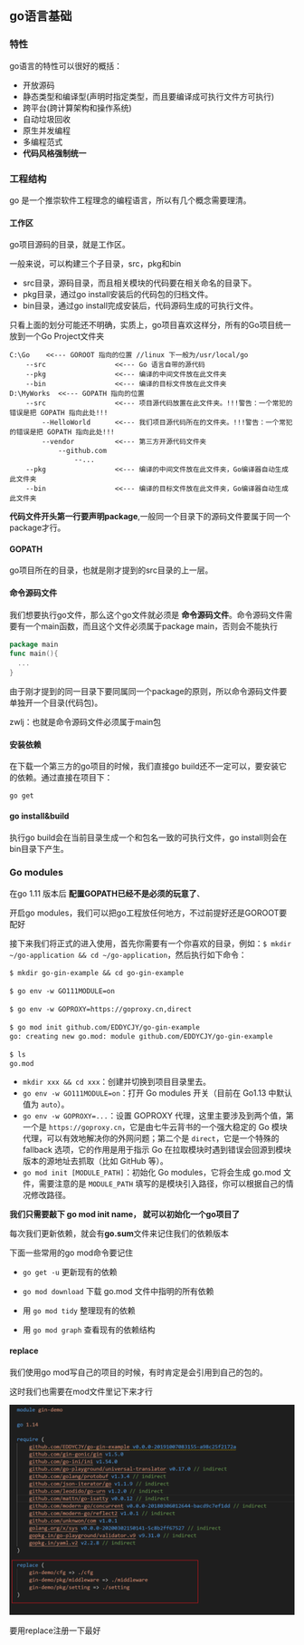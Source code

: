 ## go语言基础

### 特性
go语言的特性可以很好的概括：

 - 开放源码
 - 静态类型和编译型(声明时指定类型，而且要编译成可执行文件方可执行)
 - 跨平台(跨计算架构和操作系统)
 - 自动垃圾回收
 - 原生并发编程
 - 多编程范式
 - **代码风格强制统一**

### 工程结构
go 是一个推崇软件工程理念的编程语言，所以有几个概念需要理清。

#### 工作区
go项目源码的目录，就是工作区。

一般来说，可以构建三个子目录，src，pkg和bin

 - src目录，源码目录，而且相关模块的代码要在相关命名的目录下。
 - pkg目录，通过go install安装后的代码包的归档文件。
 - bin目录，通过go install完成安装后，代码源码生成的可执行文件。

只看上面的划分可能还不明确，实质上，go项目喜欢这样分，所有的Go项目统一放到一个Go Project文件夹

```
C:\Go    <<--- GOROOT 指向的位置 //linux 下一般为/usr/local/go
    --src                 <<--- Go 语言自带的源代码
    --pkg                 <<--- 编译的中间文件放在此文件夹
    --bin                 <<--- 编译的目标文件放在此文件夹
D:\MyWorks  <<--- GOPATH 指向的位置
    --src                 <<--- 项目源代码放置在此文件夹。!!!警告：一个常犯的错误是把 GOPATH 指向此处!!!
        --HelloWorld      <<--- 我们项目源代码所在的文件夹。!!!警告：一个常犯的错误是把 GOPATH 指向此处!!!
        --vendor          <<--- 第三方开源代码文件夹
            --github.com
                --...
    --pkg                 <<--- 编译的中间文件放在此文件夹，Go编译器自动生成此文件夹
    --bin                 <<--- 编译的目标文件放在此文件夹，Go编译器自动生成此文件夹
```

**代码文件开头第一行要声明package**,一般同一个目录下的源码文件要属于同一个package才行。

#### GOPATH
go项目所在的目录，也就是刚才提到的src目录的上一层。

#### 命令源码文件
我们想要执行go文件，那么这个go文件就必须是 **命令源码文件**。命令源码文件需要有一个main函数，而且这个文件必须属于package main，否则会不能执行

``` go
package main
func main(){
  ...
}

```

由于刚才提到的同一目录下要同属同一个package的原则，所以命令源码文件要单独开一个目录(代码包)。

zwlj：也就是命令源码文件必须属于main包

#### 安装依赖
在下载一个第三方的go项目的时候，我们直接go build还不一定可以，要安装它的依赖。通过直接在项目下：

```
go get
```


#### go install&build
执行go build会在当前目录生成一个和包名一致的可执行文件，go install则会在bin目录下产生。



### Go modules

在go 1.11 版本后 **配置GOPATH已经不是必须的玩意了**、

开启go modules，我们可以把go工程放任何地方，不过前提好还是GOROOT要配好

接下来我们将正式的进入使用，首先你需要有一个你喜欢的目录，例如：`$ mkdir ~/go-application && cd ~/go-application`，然后执行如下命令：



```shell
$ mkdir go-gin-example && cd go-gin-example

$ go env -w GO111MODULE=on

$ go env -w GOPROXY=https://goproxy.cn,direct

$ go mod init github.com/EDDYCJY/go-gin-example
go: creating new go.mod: module github.com/EDDYCJY/go-gin-example

$ ls
go.mod
```

- `mkdir xxx && cd xxx`：创建并切换到项目目录里去。
- `go env -w GO111MODULE=on`：打开 Go modules 开关（目前在 Go1.13 中默认值为 `auto`）。
- `go env -w GOPROXY=...`：设置 GOPROXY 代理，这里主要涉及到两个值，第一个是 `https://goproxy.cn`，它是由七牛云背书的一个强大稳定的 Go 模块代理，可以有效地解决你的外网问题；第二个是 `direct`，它是一个特殊的 fallback 选项，它的作用是用于指示 Go 在拉取模块时遇到错误会回源到模块版本的源地址去抓取（比如 GitHub 等）。
- `go mod init [MODULE_PATH]`：初始化 Go modules，它将会生成 go.mod 文件，需要注意的是 `MODULE_PATH` 填写的是模块引入路径，你可以根据自己的情况修改路径。



**我们只需要敲下 go mod init name， 就可以初始化一个go项目了**

每次我们更新依赖，就会有**go.sum**文件来记住我们的依赖版本

下面一些常用的go mod命令要记住



- `go get -u` 更新现有的依赖
- `go mod download` 下载 go.mod 文件中指明的所有依赖
- 用 `go mod tidy` 整理现有的依赖

- 用 `go mod graph` 查看现有的依赖结构



#### replace

我们使用go mod写自己的项目的时候，有时肯定是会引用到自己的包的。

这时我们也需要在mod文件里记下来才行

![image-20200310182307877](image/image-20200310182307877.png)

要用replace注册一下最好